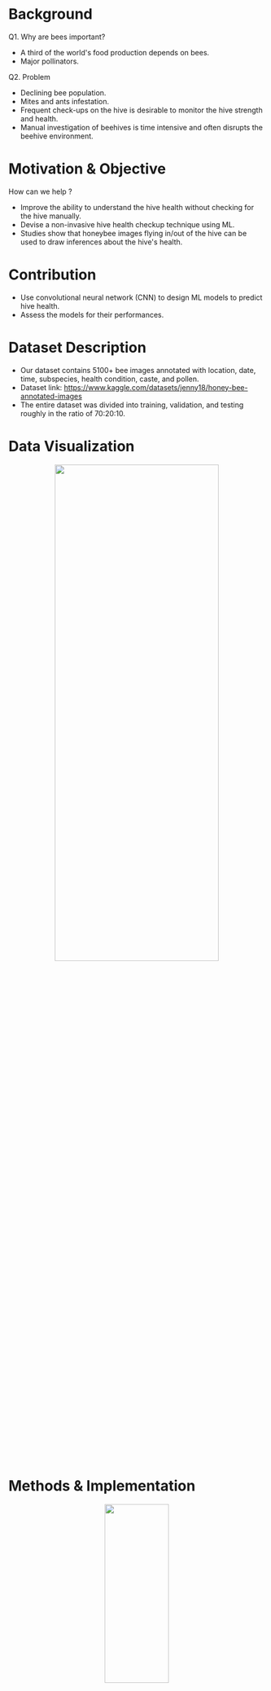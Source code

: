 # Background
Q1. Why are bees important?
- A third of the world's food production depends on bees.
- Major pollinators.

Q2. Problem
- Declining bee population.
- Mites and ants infestation.
- Frequent check-ups on the hive is desirable to monitor the hive strength and health.
- Manual investigation of beehives is time intensive and often disrupts the beehive environment.

# Motivation & Objective
How can we help ?
- Improve the ability to understand the hive health without checking for the hive manually.
- Devise a non-invasive hive health checkup technique using ML.
- Studies show that honeybee images flying in/out of the hive can be used to draw inferences about the hive's health.

# Contribution
- Use convolutional neural network (CNN) to design ML models to predict hive health.
- Assess the models for their performances.

# Dataset Description
- Our dataset contains 5100+ bee images annotated with location, date, time, subspecies, health condition, caste, and pollen.
- Dataset link: https://www.kaggle.com/datasets/jenny18/honey-bee-annotated-images
- The entire dataset was divided into training, validation, and testing roughly in the ratio of 70:20:10.

# Data Visualization
<div align="center">
  <img src="https://user-images.githubusercontent.com/82466266/234079858-790260a7-4263-47c8-9cf8-7a683fcb8fa6.JPG" width=80% height=50%>
</div>

# Methods & Implementation
<div align="center">
  <img src="https://user-images.githubusercontent.com/82466266/234070947-a8dbec7f-6c51-4146-bee3-5cce4878ebf3.png" width=50% height=30%>
</div>
Based on a given bee (input) image, the classifier would predict the status of the hive. There were six class labels. Convolutional neural network (CNN) has been a popular deep learning model for image classification that has shown remarkable performance. For this project, 2 CNN models are used. 

The first prototype is a CNN written from scratch. There are two convolutional layers followed by a max pooling layer respectively. The first convolutional layer has 32 filters with kernel sizes of 3x3 and a rectified linear unit activation. The second convolutional layer is similar to the first, except it has 64 filters. Each max pooling layer reduces the dimensionality of the previous layer by two. The output layer has six units, which corresponds to the six labels for beehive health. Softmax activation is used to output prediction probability for each label. The model contained 1,223,622 trainable parameters. 

The second CNN is a pretrained model. TensorFlow’s mobile net is chosen as it is a relatively small and efficient CNN2. To make the model suitable (as the model was originally trained for 1,000 different classes) the last six layers were modified so that there were six output classes. In total the model has 3,213,126 trainable parameters.  
<div align="center">
  <img src="https://user-images.githubusercontent.com/82466266/234069628-98f9cf4c-0bf8-4107-9162-c48b10d2645e.png" width=40% height=20%>
</div>

The code was run from Google Colaboratory using GPU mode. For each epoch, the training time varied from 5 to 39 seconds for the first model and from 22 to 24 seconds for the pretrained CNN. Since this was our first attempt towards developing a model using CNN, we referenced a tutorial3 as guidance.

# Code (in Python)
Jupyter Notebook File: https://github.com/ShilpikaB/Beehive-Health-Prediction_CSC869/blob/main/beeimage-classifier.ipynb


# Results
- On training dataset: 99% Accuracy was achieved for both the CNN models.
- On validation dataset: 86% and 88% Accuracy for the initial model and the pretrained models.
- On the test dataset: 86% and 96% Accuracy for the initial and the pretrained models.
- The confusion matrix for these multilabel classifiers and used the matrix to calculate precision, recall, f1 measure, receiver operating characteristic (ROC) curve, and area under curve (AUC) on the test dataset. We use the one-vs-the-rest(OvR) multiclass strategy to derive the ROC and AUC.
<div align="center">
  <img src="https://user-images.githubusercontent.com/82466266/234068926-5a3dfad1-300a-450b-81c5-cb31966e3ea6.JPG" width=80% height=10%>
  <img src="https://user-images.githubusercontent.com/82466266/234068967-cf598347-c252-4604-bf5e-d91cb72445e9.JPG" width=80% height=20%>
  <img src="https://user-images.githubusercontent.com/82466266/234068782-9b4992eb-0837-48b9-be52-d713daa523a8.png" width=80% height=30%>
</div>


# Discussion
In the first model, a unique pattern was observed in the confusion matrix. The vast majority of incorrect predictions for the label ‘HiveBeingRobbed’ belonged to the class label ‘Healthy’ and vice-versa. This indicates that data for these two class labels may have some overlapping attributes as a result of which the model is unable to differentiate the two labels. Looking back into the definitions of a robber bee (which cater to ‘HiveBeingRobbed’ status) and healthy bee, the below assumption can be made.

### Inference: 
Robber bees usually fly towards a hive to destroy the hive and steal any stored nectar. These robber bees have shiny bodies with no pollen. On the other hand, healthy bees when leaving the hive also have shiny bodies and do not have any pollen. They will only have pollen on their bodies when they return to the hive after collecting nectar. Therefore, it is likely for our model to incorrectly distinguish between robber bees and healthy bees since the input data set does not contain any information about the direction with respect to the hive. That is, we cannot conclude whether a bee is flying into or out of the hive which would be essential to differentiate between robber bees flying towards a hive and healthy bees flying away from the hive.

### Conclusion 
- The pretrained CNN model had an improved performance than the CNN model prototype..
- The first model performs poorly for the ‘HiveBeingRobbed’ label. The same is reflected in the ROC and AUC for this label where we see that ‘HiveBeingRobbed’ has the lowest AUC. The pretrained model also did not show any significant improvement for this label. However, the performance for the other class labels were drastically improved. This implies that the pretrained model was able to improve the overall image classification problem and also strengthens our assumption that the issue with ‘HiveBeingRobbed’ is at the input data level and not with the model.

### Future Direction
- Randomize and automate the dataset segregation into the train/validate/test data sets.
- Dataset currently has no way to identify the direction of flight of the bees - towards or away from the hive. The direction of flight of bees helps to identify the difference between the robber and healthy bees.
- The dataset is biased because the source of varroa images is from the same location. Since they are from the same location, the model might train based on the other common feature of the image from the background rather than the bee.
- MissingQueen data has very few images, and all are most likely for the same hive, therefore the model could be learning based on the image background.


# References
- https://www.kaggle.com/jenny18/honey-bee-annotated-images
- https://arxiv.org/abs/1704.04861
- https://deeplizard.com/learn/video/RznKVRTFkBY
